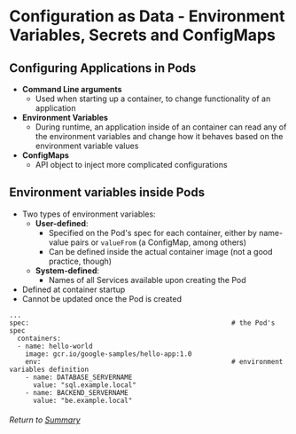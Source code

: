 # Configuration as Data - Environment Variables, Secrets and ConfigMaps

## Configuring Applications in Pods
- **Command Line arguments**
    - Used when starting up a container, to change functionality of an application
- **Environment Variables**
    - During runtime, an application inside of an container can read any of the environment variables and change how it behaves based on the environment variable values
- **ConfigMaps**
    - API object to inject more complicated configurations

## Environment variables inside Pods
- Two types of environment variables:
    - **User-defined**:
        - Specified on the Pod's spec for each container, either by name-value pairs or `valueFrom` (a ConfigMap, among others)
        - Can be defined inside the actual container image (not a good practice, though)
    - **System-defined**:
        - Names of all Services available upon creating the Pod
- Defined at container startup
- Cannot be updated once the Pod is created

```
...
spec:                                                   # the Pod's spec
  containers:
  - name: hello-world
    image: gcr.io/google-samples/hello-app:1.0
    env:                                                # environment variables definition
    - name: DATABASE_SERVERNAME
      value: "sql.example.local"
    - name: BACKEND_SERVERNAME
      value: "be.example.local"
```


###### Return to [Summary](README.md)